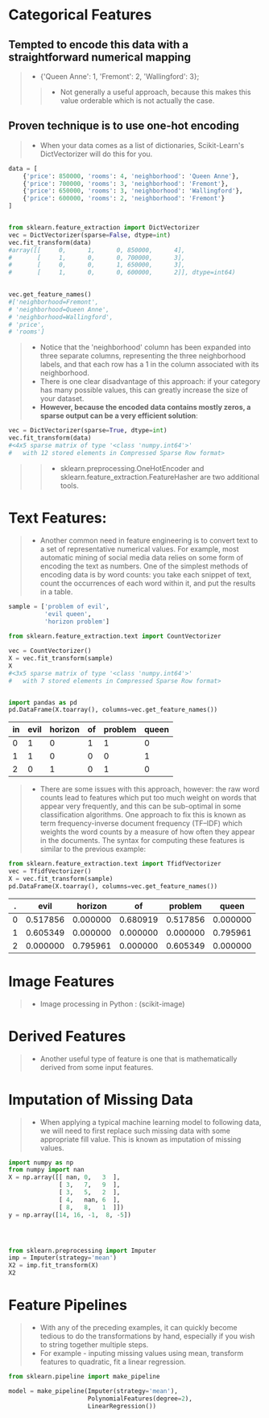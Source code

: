 # Categorical Features
## Tempted to encode this data with a straightforward numerical mapping
>* {'Queen Anne': 1, 'Fremont': 2, 'Wallingford': 3};
>>* Not generally a useful approach, because this makes this value orderable which is not actually the case.

## Proven technique is to use one-hot encoding
>* When your data comes as a list of dictionaries, Scikit-Learn's DictVectorizer will do this for you. 
```python
data = [
    {'price': 850000, 'rooms': 4, 'neighborhood': 'Queen Anne'},
    {'price': 700000, 'rooms': 3, 'neighborhood': 'Fremont'},
    {'price': 650000, 'rooms': 3, 'neighborhood': 'Wallingford'},
    {'price': 600000, 'rooms': 2, 'neighborhood': 'Fremont'}
]


from sklearn.feature_extraction import DictVectorizer
vec = DictVectorizer(sparse=False, dtype=int)
vec.fit_transform(data)
#array([[     0,      1,      0, 850000,      4],
#       [     1,      0,      0, 700000,      3],
#       [     0,      0,      1, 650000,      3],
#       [     1,      0,      0, 600000,      2]], dtype=int64)
       

vec.get_feature_names()
#['neighborhood=Fremont',
# 'neighborhood=Queen Anne',
# 'neighborhood=Wallingford',
# 'price',
# 'rooms']

``` 

>* Notice that the 'neighborhood' column has been expanded into three separate columns, representing the three neighborhood labels, and that each row has a 1 in the column associated with its neighborhood.
>* There is one clear disadvantage of this approach: if your category has many possible values, this can greatly increase the size of your dataset. 
>* **However, because the encoded data contains mostly zeros, a sparse output can be a very efficient solution**:
```python
vec = DictVectorizer(sparse=True, dtype=int)
vec.fit_transform(data)
#<4x5 sparse matrix of type '<class 'numpy.int64'>'
#	with 12 stored elements in Compressed Sparse Row format>

```
>>* sklearn.preprocessing.OneHotEncoder and sklearn.feature_extraction.FeatureHasher are two additional tools.


# Text Features:
>* Another common need in feature engineering is to convert text to a set of representative numerical values. For example, most automatic mining of social media data relies on some form of encoding the text as numbers. One of the simplest methods of encoding data is by word counts: you take each snippet of text, count the occurrences of each word within it, and put the results in a table.

```python
sample = ['problem of evil',
          'evil queen',
          'horizon problem']
          
from sklearn.feature_extraction.text import CountVectorizer

vec = CountVectorizer()
X = vec.fit_transform(sample)
X
#<3x5 sparse matrix of type '<class 'numpy.int64'>'
#	with 7 stored elements in Compressed Sparse Row format>


import pandas as pd
pd.DataFrame(X.toarray(), columns=vec.get_feature_names())
```

| in|  evil|horizon|of	|problem|queen|
|---|------|-------|----|-------|-----|
|0  |1	   |0	   |1	|    1	|0    |
|1  |1	   |0	   |0	|    0	|1    |
|2  |0	   |1	   |0	|    1	|0    |

>* There are some issues with this approach, however: the raw word counts lead to features which put too much weight on words that appear very frequently, and this can be sub-optimal in some classification algorithms. One approach to fix this is known as term frequency-inverse document frequency (TF–IDF) which weights the word counts by a measure of how often they appear in the documents. The syntax for computing these features is similar to the previous example:

```python
from sklearn.feature_extraction.text import TfidfVectorizer
vec = TfidfVectorizer()
X = vec.fit_transform(sample)
pd.DataFrame(X.toarray(), columns=vec.get_feature_names())

```

| . |  evil	|horizon|of	|problem| queen|
|---|------|------|------|---------|------|
|0	|0.517856	|0.000000	|0.680919	|0.517856	|0.000000|
|1	|0.605349	|0.000000	|0.000000	|0.000000	|0.795961|
|2	|0.000000	|0.795961	|0.000000	|0.605349	|0.000000|

# Image Features
>* Image processing in Python : (scikit-image)


# Derived Features
>* Another useful type of feature is one that is mathematically derived from some input features. 


# Imputation of Missing Data
>* When applying a typical machine learning model to following data, we will need to first replace such missing data with some appropriate fill value. This is known as imputation of missing values.
```python
import numpy as np
from numpy import nan
X = np.array([[ nan, 0,   3  ],
              [ 3,   7,   9  ],
              [ 3,   5,   2  ],
              [ 4,   nan, 6  ],
              [ 8,   8,   1  ]])
y = np.array([14, 16, -1,  8, -5])




from sklearn.preprocessing import Imputer
imp = Imputer(strategy='mean')
X2 = imp.fit_transform(X)
X2

```


# Feature Pipelines
>* With any of the preceding examples, it can quickly become tedious to do the transformations by hand, especially if you wish to string together multiple steps. 
>* For example - inputing missing values using mean, transform features to quadratic, fit a linear regression.
```python
from sklearn.pipeline import make_pipeline

model = make_pipeline(Imputer(strategy='mean'),
                      PolynomialFeatures(degree=2),
                      LinearRegression())
```